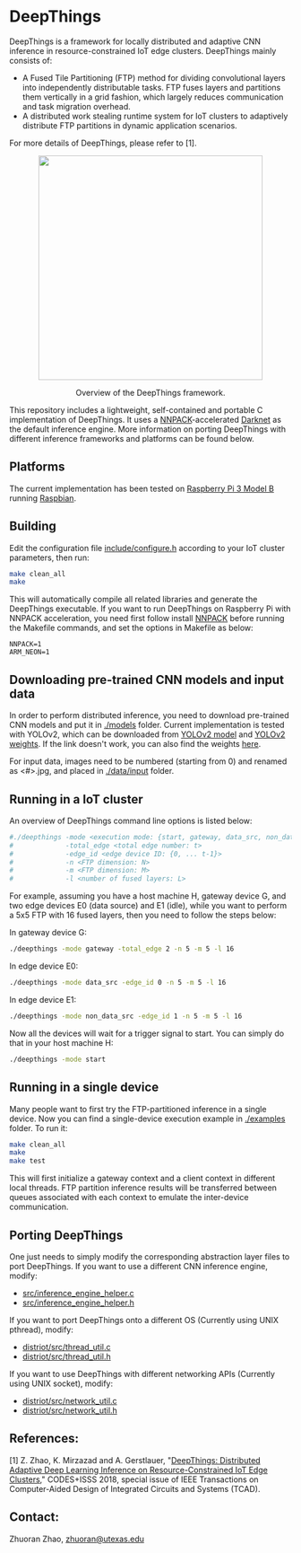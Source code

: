 # DeepThings
DeepThings is a framework for locally distributed and adaptive CNN inference in resource-constrained IoT edge clusters. DeepThings mainly consists of:
- A Fused Tile Partitioning (FTP) method for dividing convolutional layers into independently distributable tasks. FTP fuses layers and partitions them vertically
in a grid fashion, which largely reduces communication and task migration overhead.
- A distributed work stealing runtime system for IoT clusters to adaptively distribute FTP partitions in dynamic application scenarios.

For more details of DeepThings, please refer to [1].

<div align="center">
  <img src="https://zoranzhao.github.io/images/deepthings.png" width="400px" />
  <p>Overview of the DeepThings framework.</p>
</div>

This repository includes a lightweight, self-contained and portable C implementation of DeepThings. It uses a [NNPACK](https://github.com/digitalbrain79/NNPACK-darknet)-accelerated [Darknet](https://github.com/zoranzhao/darknet-nnpack) as the default inference engine. More information on porting DeepThings with different inference frameworks and platforms can be found below. 

## Platforms
The current implementation has been tested on [Raspberry Pi 3 Model B](https://www.raspberrypi.org/products/raspberry-pi-3-model-b/) running [Raspbian](https://www.raspberrypi.org/downloads/raspbian/). 

## Building
Edit the configuration file [include/configure.h](https://github.com/zoranzhao/DeepThings/blob/master/include/configure.h) according to your IoT cluster parameters, then run:
```bash
make clean_all
make 

```
This will automatically compile all related libraries and generate the DeepThings executable. If you want to run DeepThings on Raspberry Pi with NNPACK acceleration, you need first follow install [NNPACK](https://github.com/zoranzhao/darknet-nnpack/blob/2f2da6bd46b9bbfcd283e0556072f18581392f08/README.md) before running the Makefile commands, and set the options in Makefile as below:
```
NNPACK=1
ARM_NEON=1
```

## Downloading pre-trained CNN models and input data
In order to perform distributed inference, you need to download pre-trained CNN models and put it in [./models](https://github.com/zoranzhao/DeepThings/tree/master/models) folder.
Current implementation is tested with YOLOv2, which can be downloaded from [YOLOv2 model](https://github.com/zoranzhao/DeepThings/blob/master/models/yolo.cfg) and [YOLOv2 weights](https://pjreddie.com/media/files/yolo.weights). If the link doesn't work, you can also find the weights [here](https://utexas.box.com/s/ax7f0j0qwnc4yb9ghjprjd93qwk3t4uw).

For input data, images need to be numbered (starting from 0) and renamed as <#>.jpg, and placed in [./data/input](https://github.com/zoranzhao/DeepThings/tree/master/data/input) folder.

## Running in a IoT cluster
An overview of DeepThings command line options is listed below:
```bash
#./deepthings -mode <execution mode: {start, gateway, data_src, non_data_src}> 
#             -total_edge <total edge number: t> 
#             -edge_id <edge device ID: {0, ... t-1}>
#             -n <FTP dimension: N> 
#             -m <FTP dimension: M> 
#             -l <number of fused layers: L>
```
For example, assuming you have a host machine H, gateway device G, and two edge devices E0 (data source) and E1 (idle), while 
you want to perform a 5x5 FTP with 16 fused layers, then you need to follow the steps below:

In gateway device G:
```bash
./deepthings -mode gateway -total_edge 2 -n 5 -m 5 -l 16
```
In edge device E0:
```bash
./deepthings -mode data_src -edge_id 0 -n 5 -m 5 -l 16
```
In edge device E1:
```bash
./deepthings -mode non_data_src -edge_id 1 -n 5 -m 5 -l 16
```
Now all the devices will wait for a trigger signal to start. You can simply do that in your host machine H: 
```bash
./deepthings -mode start
```

## Running in a single device
Many people want to first try the FTP-partitioned inference in a single device. Now you can find a single-device execution example in [./examples](https://github.com/zoranzhao/DeepThings/tree/master/examples) folder. To run it:
```bash
make clean_all
make
make test
```
This will first initialize a gateway context and a client context in different local threads. FTP partition inference results will be transferred between queues associated with each context to emulate the inter-device communication.



## Porting DeepThings
One just needs to simply modify the corresponding abstraction layer files to port DeepThings.
If you want to use a different CNN inference engine, modify: 
- [src/inference_engine_helper.c](https://github.com/zoranzhao/DeepThings/blob/master/src/inference_engine_helper.c)
- [src/inference_engine_helper.h](https://github.com/zoranzhao/DeepThings/blob/master/src/inference_engine_helper.h)

If you want to port DeepThings onto a different OS (Currently using UNIX pthread), modify: 
- [distriot/src/thread_util.c](https://github.com/zoranzhao/DeepThings/blob/master/distriot/src/thread_util.c)
- [distriot/src/thread_util.h](https://github.com/zoranzhao/DeepThings/blob/master/distriot/src/thread_util.h)

If you want to use DeepThings with different networking APIs (Currently using UNIX socket), modify: 
- [distriot/src/network_util.c](https://github.com/zoranzhao/DeepThings/blob/master/distriot/src/network_util.c)
- [distriot/src/network_util.h](https://github.com/zoranzhao/DeepThings/blob/master/distriot/src/network_util.h)


## References:
[1] Z. Zhao, K. Mirzazad and A. Gerstlauer, "[DeepThings: Distributed Adaptive Deep Learning Inference on Resource-Constrained IoT Edge Clusters](https://ieeexplore.ieee.org/document/8493499)," CODES+ISSS 2018, special issue of IEEE Transactions on 
Computer-Aided Design of Integrated Circuits and Systems (TCAD).

## Contact:
Zhuoran Zhao, <zhuoran@utexas.edu>
